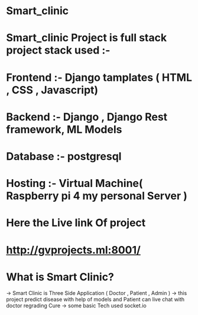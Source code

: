 # Smart_clinic
# Smart_clinic Project is full stack project stack used :-
# Frontend :- Django tamplates ( HTML , CSS , Javascript)
# Backend :- Django , Django Rest framework, ML Models
# Database :- postgresql
# Hosting :- Virtual Machine( Raspberry pi 4 my personal Server )
# Here the Live link Of project
# http://gvprojects.ml:8001/
# What is Smart Clinic?
-> Smart Clinic is Three Side Application ( Doctor , Patient , Admin )
-> this project predict disease with help of models and Patient can live chat with doctor regrading Cure 
-> some basic Tech used socket.io
